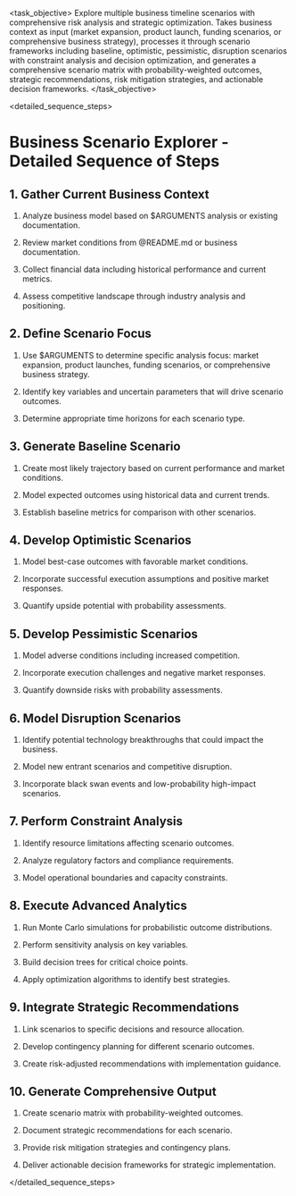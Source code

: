 <task name="Business Scenario Explorer">

<task_objective>
Explore multiple business timeline scenarios with comprehensive risk analysis and strategic optimization. Takes business context as input (market expansion, product launch, funding scenarios, or comprehensive business strategy), processes it through scenario frameworks including baseline, optimistic, pessimistic, disruption scenarios with constraint analysis and decision optimization, and generates a comprehensive scenario matrix with probability-weighted outcomes, strategic recommendations, risk mitigation strategies, and actionable decision frameworks.
</task_objective>

<detailed_sequence_steps>
# Business Scenario Explorer - Detailed Sequence of Steps

## 1. Gather Current Business Context

1. Analyze business model based on $ARGUMENTS analysis or existing documentation.

2. Review market conditions from @README.md or business documentation.

3. Collect financial data including historical performance and current metrics.

4. Assess competitive landscape through industry analysis and positioning.

## 2. Define Scenario Focus

1. Use $ARGUMENTS to determine specific analysis focus: market expansion, product launches, funding scenarios, or comprehensive business strategy.

2. Identify key variables and uncertain parameters that will drive scenario outcomes.

3. Determine appropriate time horizons for each scenario type.

## 3. Generate Baseline Scenario

1. Create most likely trajectory based on current performance and market conditions.

2. Model expected outcomes using historical data and current trends.

3. Establish baseline metrics for comparison with other scenarios.

## 4. Develop Optimistic Scenarios

1. Model best-case outcomes with favorable market conditions.

2. Incorporate successful execution assumptions and positive market responses.

3. Quantify upside potential with probability assessments.

## 5. Develop Pessimistic Scenarios

1. Model adverse conditions including increased competition.

2. Incorporate execution challenges and negative market responses.

3. Quantify downside risks with probability assessments.

## 6. Model Disruption Scenarios

1. Identify potential technology breakthroughs that could impact the business.

2. Model new entrant scenarios and competitive disruption.

3. Incorporate black swan events and low-probability high-impact scenarios.

## 7. Perform Constraint Analysis

1. Identify resource limitations affecting scenario outcomes.

2. Analyze regulatory factors and compliance requirements.

3. Model operational boundaries and capacity constraints.

## 8. Execute Advanced Analytics

1. Run Monte Carlo simulations for probabilistic outcome distributions.

2. Perform sensitivity analysis on key variables.

3. Build decision trees for critical choice points.

4. Apply optimization algorithms to identify best strategies.

## 9. Integrate Strategic Recommendations

1. Link scenarios to specific decisions and resource allocation.

2. Develop contingency planning for different scenario outcomes.

3. Create risk-adjusted recommendations with implementation guidance.

## 10. Generate Comprehensive Output

1. Create scenario matrix with probability-weighted outcomes.

2. Document strategic recommendations for each scenario.

3. Provide risk mitigation strategies and contingency plans.

4. Deliver actionable decision frameworks for strategic implementation.

</detailed_sequence_steps>

</task>
